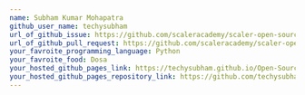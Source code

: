 ```yaml
---
name: Subham Kumar Mohapatra
github_user_name: techysubham
url_of_github_issue: https://github.com/scaleracademy/scaler-open-source-september-challenge/issues/39
url_of_github_pull_request: https://github.com/scaleracademy/scaler-open-source-september-challenge/pull/576
your_favroite_programming_language: Python  
your_favroite_food: Dosa
your_hosted_github_pages_link: https://techysubham.github.io/Open-Source-Portfolio-/
your_hosted_github_pages_repository_link: https://github.com/techysubham/Open-Source-Portfolio-
---
```

